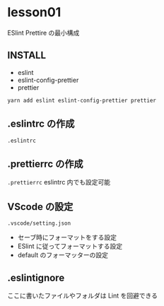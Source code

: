 # lesson01

ESlint Prettire の最小構成

## INSTALL

- eslint
- eslint-config-prettier
- prettier

`yarn add eslint eslint-config-prettier prettier`

## .eslintrc の作成

`.eslintrc`

## .prettierrc の作成

`.prettierrc`
eslintrc 内でも設定可能

## VScode の設定

`.vscode/setting.json`

- セーブ時にフォーマットをする設定
- ESlint に従ってフォーマットする設定
- default のフォーマッターの設定

## .eslintignore

ここに書いたファイルやフォルダは Lint を回避できる
